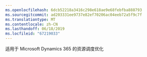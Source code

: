 ```yaml
---
ms.openlocfilehash: 6dcb52218a3416c298e618ae9e68febfba888793
ms.sourcegitcommit: ad203331ee9737e82ef70206ac04eeb72a5f9c7f
ms.translationtype: MT
ms.contentlocale: zh-CN
ms.lasthandoff: 06/18/2019
ms.locfileid: "67219033"
---
```

适用于 Microsoft Dynamics 365 的资源调度优化